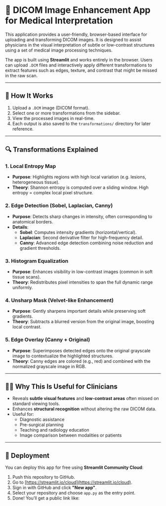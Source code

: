 
# 🧠 DICOM Image Enhancement App for Medical Interpretation

This application provides a user-friendly, browser-based interface for uploading and transforming DICOM images. It is designed to assist physicians in the visual interpretation of subtle or low-contrast structures using a set of medical image processing techniques.

The app is built using **Streamlit** and works entirely in the browser. Users can upload `.DCM` files and interactively apply different transformations to extract features such as edges, texture, and contrast that might be missed in the raw scan.

---

## 🔧 How It Works

1. Upload a `.DCM` image (DICOM format).
2. Select one or more transformations from the sidebar.
3. View the processed images in real-time.
4. Each output is also saved to the `transformations/` directory for later reference.

---

## 🔍 Transformations Explained

### 1. Local Entropy Map
- **Purpose**: Highlights regions with high local variation (e.g. lesions, heterogeneous tissue).
- **Theory**: Shannon entropy is computed over a sliding window. High entropy = complex local pixel structure.

### 2. Edge Detection (Sobel, Laplacian, Canny)
- **Purpose**: Detects sharp changes in intensity, often corresponding to anatomical borders.
- **Details**:
  - **Sobel**: Computes intensity gradients (horizontal/vertical).
  - **Laplacian**: Second derivative filter for high-frequency detail.
  - **Canny**: Advanced edge detection combining noise reduction and gradient thresholds.

### 3. Histogram Equalization
- **Purpose**: Enhances visibility in low-contrast images (common in soft tissue scans).
- **Theory**: Redistributes pixel intensities to span the full dynamic range uniformly.

### 4. Unsharp Mask (Velvet-like Enhancement)
- **Purpose**: Gently sharpens important details while preserving soft gradients.
- **Theory**: Subtracts a blurred version from the original image, boosting local contrast.

### 5. Edge Overlay (Canny + Original)
- **Purpose**: Superimposes detected edges onto the original grayscale image to contextualize the highlighted structures.
- **Theory**: Canny edges are colored (e.g., red) and combined with the normalized grayscale image in RGB.

---

## 👩‍⚕️ Why This Is Useful for Clinicians

- Reveals **subtle visual features** and **low-contrast areas** often missed on standard viewing tools.
- Enhances **structural recognition** without altering the raw DICOM data.
- Useful for:
  - Diagnostic assistance
  - Pre-surgical planning
  - Teaching and radiology education
  - Image comparison between modalities or patients

---

## 🚀 Deployment

You can deploy this app for free using **Streamlit Community Cloud**:

1. Push this repository to GitHub.
2. Go to [https://streamlit.io/cloud](https://streamlit.io/cloud).
3. Sign in with GitHub and click **"New app"**.
4. Select your repository and choose `app.py` as the entry point.
5. Done! You’ll get a public link like:

